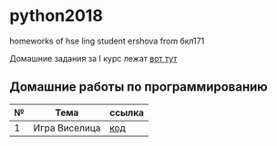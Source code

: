# python2018
homeworks of hse ling student ershova from бкл171


Домашние задания за I курс лежат [вот тут](https://github.com/eoershova/fictional-barnacle)



## Домашние работы по программированию

|№|Тема|ссылка|
|-------|----|--------|
|1|Игра Виселица|[код](https://github.com/eoershova/python2018/tree/master/hw)|

